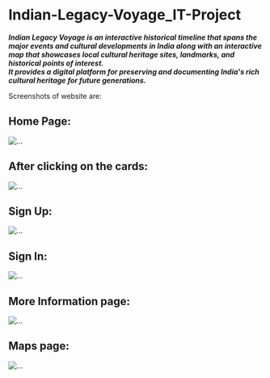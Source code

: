 ﻿# Indian-Legacy-Voyage_IT-Project
 <b><i>Indian Legacy Voyage is an interactive historical timeline that spans the major events and cultural developments in India along with an interactive map that showcases local cultural heritage sites, landmarks, and historical points of interest.<br>It provides a digital platform for preserving and documenting India's rich cultural heritage for future generations.
</i></b>
<p>Screenshots of website are:</p>
 <h2>Home Page:</h2>
<img src = "https://github.com/ShikhaDhiman1/Indian-Legacy-Voyage_IT-Project/assets/103432012/99f2df3f-bc7c-450c-99ae-3691b812fb65" alt = "...">
<br>
<h2>After clicking on the cards:</h2>
<img src = "https://github.com/ShikhaDhiman1/Indian-Legacy-Voyage_IT-Project/assets/103432012/84be0a32-dc4c-40c6-bfc7-33be223aafaf" alt = "...">
<br>
<h2>Sign Up:</h2>
<img src = "https://github.com/ShikhaDhiman1/Indian-Legacy-Voyage_IT-Project/assets/103432012/7143ad13-b936-45d6-969e-534b05c3092f" alt = "...">
<br>
<h2>Sign In:</h2>
<img src = "https://github.com/ShikhaDhiman1/Indian-Legacy-Voyage_IT-Project/assets/103432012/e64117fc-87d8-4358-9700-7228bd2bbdc8" alt = "...">
<br>
<h2>More Information page:</h2>
<img src = "https://github.com/ShikhaDhiman1/Indian-Legacy-Voyage_IT-Project/assets/103432012/01c2d993-0837-46df-b9bd-56ca0b064fec" alt = "...">
<br>
<h2>Maps page:</h2>
<img src = "https://github.com/ShikhaDhiman1/Indian-Legacy-Voyage_IT-Project/assets/103432012/ab472383-c495-40ed-8248-1434f2e57ba3" alt = "...">
